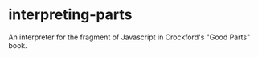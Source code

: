# interpreting-parts
An interpreter for the fragment of Javascript in Crockford's "Good Parts" book.
